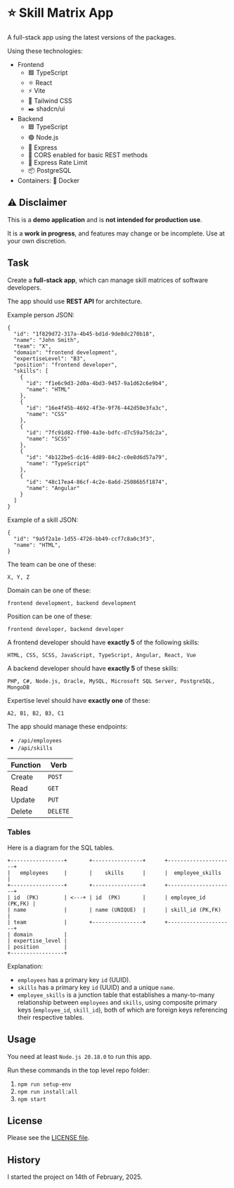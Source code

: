 # ⭐ Skill Matrix App

A full-stack app using the latest versions of the packages.

Using these technologies:

- Frontend
  - 🟦 TypeScript
  - ⚛️ React
  - ⚡ Vite
  - 🎨 Tailwind CSS
  - ✒️ shadcn/ui
- Backend
  - 🟦 TypeScript
  - 🟢 Node.js
  - 🚀 Express
  - 🚨 CORS enabled for basic REST methods
  - 🚦 Express Rate Limit
  - 📦 PostgreSQL
- Containers: 🐳 Docker

## ⚠️ Disclaimer

This is a **demo application** and is **not intended for production use**.

It is a **work in progress**, and features may change or be incomplete. Use at your own discretion.

## Task

Create a **full-stack app**, which can manage skill matrices of software developers.

The app should use **REST API** for architecture.

Example person JSON:

```
{
  "id": "1f829d72-317a-4b45-bd1d-9de8dc270b18",
  "name": "John Smith",
  "team": "X",
  "domain": "frontend development",
  "expertiseLevel": "B3",
  "position": "frontend developer",
  "skills": [
    {
      "id": "f1e6c9d3-2d0a-4bd3-9457-9a1d62c6e9b4",
      "name": "HTML"
    },
    {
      "id": "16e4f45b-4692-4f3e-9f76-442d50e3fa3c",
      "name": "CSS"
    },
    {
      "id": "7fc91d82-ff90-4a3e-bdfc-d7c59a75dc2a",
      "name": "SCSS"
    },
    {
      "id": "4b122be5-dc16-4d89-84c2-c0e8d6d57a79",
      "name": "TypeScript"
    },
    {
      "id": "48c17ea4-86cf-4c2e-8a6d-25086b5f1874",
      "name": "Angular"
    }
  ]
}
```

Example of a skill JSON:

```
{
  "id": "9a5f2a1e-1d55-4726-bb49-ccf7c8a0c3f3",
  "name": "HTML",
}
```

The team can be one of these:

```
X, Y, Z
```

Domain can be one of these:

```
frontend development, backend development
```

Position can be one of these:

```
frontend developer, backend developer
```

A frontend developer should have **exactly 5** of the following skills:

```
HTML, CSS, SCSS, JavaScript, TypeScript, Angular, React, Vue
```

A backend developer should have **exactly 5** of these skills:

```
PHP, C#, Node.js, Oracle, MySQL, Microsoft SQL Server, PostgreSQL, MongoDB
```

Expertise level should have **exactly one** of these:

```
A2, B1, B2, B3, C1
```

The app should manage these endpoints:

- `/api/employees`
- `/api/skills`

| Function | Verb     |
| -------- | -------- |
| Create   | `POST`   |
| Read     | `GET`    |
| Update   | `PUT`    |
| Delete   | `DELETE` |

### Tables

Here is a diagram for the SQL tables.

```
+-----------------+       +----------------+      +---------------------+
|   employees     |       |    skills      |      |  employee_skills    |
+-----------------+       +----------------+      +---------------------+
| id  (PK)        | <---+ | id  (PK)       |      | employee_id (PK,FK) |
| name            |       | name (UNIQUE)  |      | skill_id (PK,FK)    |
| team            |       +----------------+      +---------------------+
| domain          |
| expertise_level |
| position        |
+-----------------+
```

Explanation:

- `employees` has a primary key `id` (UUID).
- `skills` has a primary key `id` (UUID) and a unique `name`.
- `employee_skills` is a junction table that establishes a many-to-many relationship between `employees` and `skills`, using composite primary keys (`employee_id`, `skill_id`), both of which are foreign keys referencing their respective tables.

## Usage

You need at least `Node.js 20.18.0` to run this app.

Run these commands in the top level repo folder:

1. `npm run setup-env`
1. `npm run install:all`
1. `npm start`

## License

Please see the [LICENSE file](LICENSE).

## History

I started the project on 14th of February, 2025.
